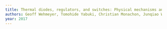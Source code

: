 ```yaml
---
title: Thermal diodes, regulators, and switches: Physical mechanisms and potential           applications
authors: Geoff Wehmeyer, Tomohide Yabuki, Christian Monachon, Junqiao Wu, Chris Dames
year: 2017
---
```


